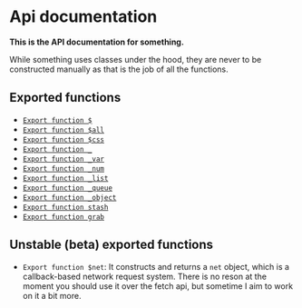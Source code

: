 # Api documentation
**This is the API documentation for something.**

While something uses classes under the hood, they are never to be constructed manually as that is the job of all the functions.
## Exported functions
- [`Export function $`]($.md)
- [`Export function $all`]($.md)
- [`Export function $css`]($.md)
- [`Export function _`](_.md)
- [`Export function _var`](_var.md)
- [`Export function _num`](_num.md)
- [`Export function _list`](_list.md)
- [`Export function _queue`](_queue.md)
- [`Export function _object`](_object.md)
- [`Export function stash`](stash.md)
- [`Export function grab`](grab.md)
## Unstable (beta) exported functions
- `Export function $net`: It constructs and returns a `net` object, which is a callback-based network request system. There is no reson at the moment you should use it over the fetch api, but sometime I aim to work on it a bit more.
